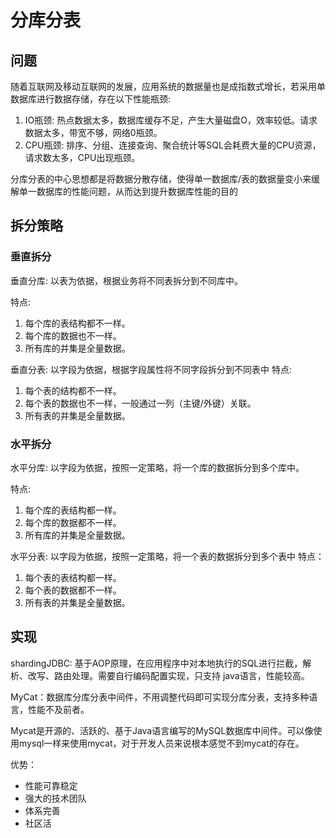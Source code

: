 # 分库分表

## 问题

随着互联网及移动互联网的发展，应用系统的数据量也是成指数式增长，若采用单数据库进行数据存储，存在以下性能瓶颈:
1. IO瓶颈: 热点数据太多，数据库缓存不足，产生大量磁盘O，效率较低。请求数据太多，带宽不够，网络0瓶颈。
2. CPU瓶颈: 排序、分组、连接查询、聚合统计等SQL会耗费大量的CPU资源，请求数太多，CPU出现瓶颈。

分库分表的中心思想都是将数据分散存储，使得单一数据库/表的数据量变小来缓解单一数据库的性能问题，从而达到提升数据库性能的目的

## 拆分策略

### 垂直拆分

垂直分库: 以表为依据，根据业务将不同表拆分到不同库中。

特点:
1. 每个库的表结构都不一样。
2. 每个库的数据也不一样。
3. 所有库的并集是全量数据。

垂直分表: 以字段为依据，根据字段属性将不同字段拆分到不同表中
特点:
1. 每个表的结构都不一样。
2. 每个表的数据也不一样，一般通过一列（主键/外键）关联。
3. 所有表的并集是全量数据。


### 水平拆分

水平分库: 以字段为依据，按照一定策略，将一个库的数据拆分到多个库中。

特点:
1. 每个库的表结构都一样。
2. 每个库的数据都不一样。
3. 所有库的并集是全量数据。

水平分表: 以字段为依据，按照一定策略，将一个表的数据拆分到多个表中
特点：
1. 每个表的表结构都一样。
2. 每个表的数据都不一样。
3. 所有表的并集是全量数据。

## 实现

shardingJDBC: 基于AOP原理，在应用程序中对本地执行的SQL进行拦截，解析、改写、路由处理。需要自行编码配置实现，只支持 java语言，性能较高。

MyCat：数据库分库分表中间件，不用调整代码即可实现分库分表，支持多种语言，性能不及前者。

Mycat是开源的、活跃的、基于Java语言编写的MySQL数据库中间件。可以像使用mysql一样来使用mycat，对于开发人员来说根本感觉不到mycat的存在。

优势：
- 性能可靠稳定
- 强大的技术团队
- 体系完善
- 社区活